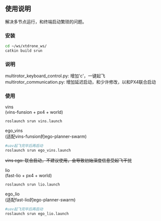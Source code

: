 ## 使用说明
解决多节点运行，和终端启动繁琐的问题。

### 安装
```bash
cd ~/ws/xtdrone_ws/
catkin build srun
```

### 说明
multirotor_keyboard_control.py: 增加'c'，一键起飞  
multirotor_communication.py: 增加延迟启动，和少许修改，以和PX4联合启动


### 使用
vins  
(vins-funsion + px4 + world)
```bash
roslaunch srun vins.launch
```

ego_vins  
(适配vins-funsion的ego-planner-swarm)  
```bash
#uav起飞完毕后再启动
roslaunch srun ego_vins.launch
```

~~vins ego: 联合启动，不建议使用，会导致初始深度信息受起飞干扰~~


lio  
(fast-lio + px4 + world)
```bash
roslaunch srun lio.launch
```


ego_lio  
(适配fast-lio的ego-planner-swarm)
```bash
#uav起飞完毕后再启动
roslaunch srun ego_lio.launch
```